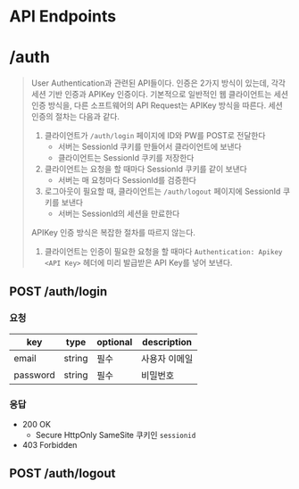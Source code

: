 # API Endpoints

# /auth
> User Authentication과 관련된 API들이다. 인증은 2가지 방식이 있는데, 각각 세션 기반 인증과 APIKey 인증이다. 기본적으로 일반적인 웹 클라이언트는 세션 인증 방식을, 다른 소프트웨어의 API Request는 APIKey 방식을 따른다. 세션 인증의 절차는 다음과 같다.
>
> 1. 클라이언트가 `/auth/login` 페이지에 ID와 PW를 POST로 전달한다
>    - 서버는 SessionId 쿠키를 만들어서 클라이언트에 보낸다
>    - 클라이언트는 SessionId 쿠키를 저장한다
> 2. 클라이언트는 요청을 할 때마다 SessionId 쿠키를 같이 보낸다
>    - 서버는 매 요청마다 SessionId를 검증한다
> 3. 로그아웃이 필요할 때, 클라이언트는 `/auth/logout` 페이지에 SessionId 쿠키를 보낸다
>    - 서버는 SessionId의 세션을 만료한다
> 
> APIKey 인증 방식은 복잡한 절차를 따르지 않는다.
> 
> 1. 클라이언트는 인증이 필요한 요청을 할 때마다 `Authentication: Apikey <API Key>` 헤더에 미리 발급받은 API Key를 넣어 보낸다.

## POST /auth/login

### 요청
| key      | type   | optional | description      |
|----------|--------|----------|------------------|
| email    | string | 필수     | 사용자 이메일     |
| password | string | 필수     | 비밀번호          |

### 응답
- 200 OK
    - Secure HttpOnly SameSite 쿠키인 `sessionid`
- 403 Forbidden

## POST /auth/logout


